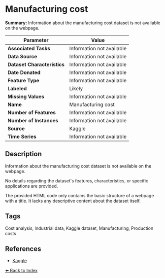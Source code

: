 # Manufacturing cost

**Summary:** Information about the manufacturing cost dataset is not available on the webpage.

| Parameter | Value |
| --- | --- |
| **Associated Tasks** | Information not available |
| **Data Source** | Information not available |
| **Dataset Characteristics** | Information not available |
| **Date Donated** | Information not available |
| **Feature Type** | Information not available |
| **Labeled** | Likely |
| **Missing Values** | Information not available |
| **Name** | Manufacturing cost |
| **Number of Features** | Information not available |
| **Number of Instances** | Information not available |
| **Source** | Kaggle |
| **Time Series** | Information not available |

## Description

Information about the manufacturing cost dataset is not available on the webpage.

No details regarding the dataset's features, characteristics, or specific applications are provided.

The provided HTML code only contains the basic structure of a webpage with a title. It lacks any descriptive content about the dataset itself.

## Tags

Cost analysis, Industrial data, Kaggle dataset, Manufacturing, Production costs

## References

- [Kaggle](https://www.kaggle.com/datasets/vinicius150987/manufacturing-cost)

[⬅️ Back to Index](../README.md)
